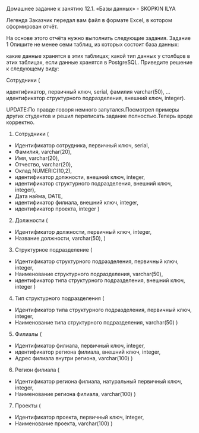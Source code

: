    Домашнее задание к занятию 12.1. «Базы данных» - SKOPKIN ILYA

Легенда
Заказчик передал вам файл в формате Excel, в котором сформирован отчёт.

На основе этого отчёта нужно выполнить следующие задания.
Задание 1
Опишите не менее семи таблиц, из которых состоит база данных:

какие данные хранятся в этих таблицах;
какой тип данных у столбцов в этих таблицах, если данные хранятся в PostgreSQL.
Приведите решение к следующему виду:

Сотрудники (

идентификатор, первичный ключ, serial,
фамилия varchar(50),
...
идентификатор структурного подразделения, внешний ключ, integer).

UPDATE:По правде говоря немного запутался.Посмотрел примеры других студентов и решил переписать задание полностью.Теперь вроде корректно.

   1. Сотрудники (

- Идентификатор сотрудника, первичный ключ, serial,
- Фамилия, varchar(20),
- Имя, varchar(20),
- Отчество, varchar(20),
- Оклад NUMERIC(10,2),
- идентификатор должности, внешний ключ, integer,
- идентификатор структурного подразделения, внешний ключ, integer),
- Дата найма, DATE,
- идентификатор филиала, внешний ключ, integer,
- идентификатор проекта, integer
)

2. Должности (

- Идентификатор должности, первичный ключ, integer,
- Название должности, varchar(50),
)

3. Структурное подразделение (

- Идентификатор структурного подразделения, первичный ключ, integer,
- Наименование структурного подразделения, varchar(50),
- идентификатор типа структурного подразделения, внешний ключ, integer
)

4. Тип структурного подразделения (

- Идентификатор типа структурного подразделения, первичный ключ, integer,
- Наименование типа структурного подразделения, varchar(50)
)

5. Филиалы (

- Идентификатор филиала, первичный ключ, integer,
- идентификатор региона филиала, внешний ключ, integer,
- Адрес филиала внутри региона, varchar(100)
)

6. Регион филиала (

- Идентификатор региона филиала, натуральный первичный ключ, integer,
- Наименование региона филиала, varchar(100)
)

7. Проекты (

- Идентификатор проекта, первичный ключ, integer,
- Наименование проекта, varchar(100)
)


